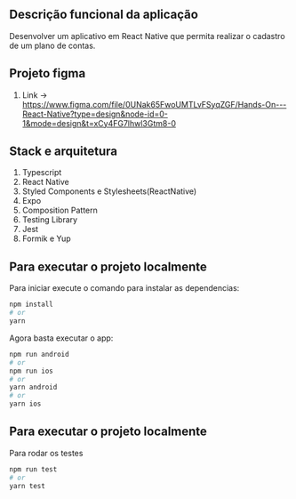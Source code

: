 ## Descrição funcional da aplicação
Desenvolver um aplicativo em React Native que permita realizar o cadastro de um plano de contas.

## Projeto figma
1. Link -> https://www.figma.com/file/0UNak65FwoUMTLvFSyqZGF/Hands-On---React-Native?type=design&node-id=0-1&mode=design&t=xCy4FG7lhwl3Gtm8-0

## Stack e arquitetura
1. Typescript
2. React Native
3. Styled Components e Stylesheets(ReactNative)
4. Expo
5. Composition Pattern
6. Testing Library
7. Jest
8. Formik e Yup

## Para executar o projeto localmente
Para iniciar execute o comando para instalar as dependencias:
```bash
npm install
# or
yarn
```

Agora basta executar o app:
```bash
npm run android
# or
npm run ios
# or
yarn android
# or
yarn ios
```

## Para executar o projeto localmente
Para rodar os testes
```bash
npm run test
# or
yarn test
```